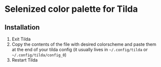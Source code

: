 Selenized color palette for Tilda
=================================

Installation
------------

1. Exit Tilda
1. Copy the contents of the file with desired colorscheme and paste them at the
   end of your tilda config (it usually lives in `~/.config/tilda` or
   `~/.config/tilda/config_0`)
1. Restart Tilda
